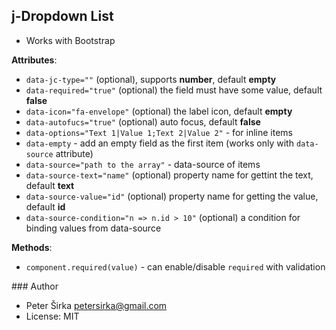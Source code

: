 ## j-Dropdown List

- Works with Bootstrap

__Attributes__:

- `data-jc-type=""` (optional), supports __number__, default __empty__
- `data-required="true"` (optional) the field must have some value, default __false__
- `data-icon="fa-envelope"` (optional) the label icon, default __empty__
- `data-autofucs="true"` (optional) auto focus, default __false__
- `data-options="Text 1|Value 1;Text 2|Value 2"` - for inline items
- `data-empty` - add an empty field as the first item (works only with `data-source` attribute)
- `data-source="path to the array"` - data-source of items
- `data-source-text="name"` (optional) property name for gettint the text, default __text__
- `data-source-value="id"` (optional) property name for getting the value, default __id__
- `data-source-condition="n => n.id > 10"` (optional) a condition for binding values from data-source

__Methods__:
- `component.required(value)` - can enable/disable `required` with validation

### Author

- Peter Širka <petersirka@gmail.com>
- License: MIT